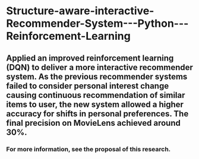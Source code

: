 # Structure-aware-interactive-Recommender-System---Python---Reinforcement-Learning

## Applied an improved reinforcement learning (DQN) to deliver a more interactive recommender system. As the previous recommender systems failed to consider personal interest change causing continuous recommendation of similar items to user, the new system allowed a higher accuracy for shifts in personal preferences. The final precision on MovieLens achieved around 30%.

### For more information, see the proposal of this research.
